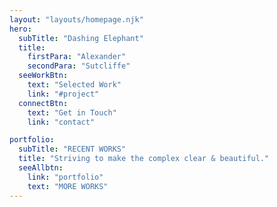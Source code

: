 ```yaml
---
layout: "layouts/homepage.njk"
hero:
  subTitle: "Dashing Elephant"
  title:
    firstPara: "Alexander"
    secondPara: "Sutcliffe"
  seeWorkBtn:
    text: "Selected Work"
    link: "#project"
  connectBtn: 
    text: "Get in Touch"
    link: "contact"

portfolio:
  subTitle: "RECENT WORKS"
  title: "Striving to make the complex clear & beautiful."
  seeAllbtn:
    link: "portfolio"
    text: "MORE WORKS"
---
```

